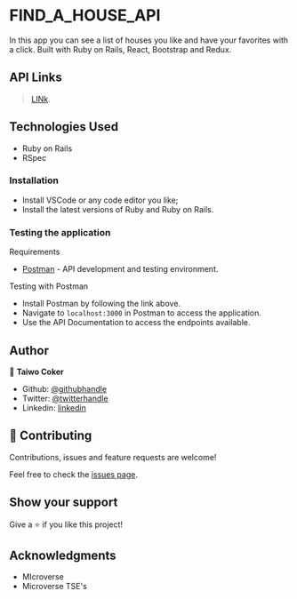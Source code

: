 # FIND_A_HOUSE_API
In this app you can see a list of houses you like and have your favorites with a click. Built with Ruby on Rails, React, Bootstrap and Redux.

## API Links

> [LINk]().

## Technologies Used
- Ruby on Rails
- RSpec

### Installation
- Install VSCode or any code editor you like;
- Install the latest versions of Ruby and Ruby on Rails.

### Testing the application

Requirements

- [Postman](https://www.getpostman.com/) - API development and testing environment.

Testing with Postman

- Install Postman by following the link above.
- Navigate to `localhost:3000` in Postman to access the application.
- Use the API Documentation to access the endpoints available.

## Author

👤 **Taiwo Coker**

- Github: [@githubhandle](https://github.com/taiwocoker)
- Twitter: [@twitterhandle](https://twitter.com/SelloCoker)
- Linkedin: [linkedin](https://linkedin.com/in/taiwo-coker)


## 🤝 Contributing

Contributions, issues and feature requests are welcome!

Feel free to check the [issues page](https://github.com/taiwocoker/Find-a-house-API/issues).

## Show your support

Give a ⭐️ if you like this project!

## Acknowledgments

- MIcroverse
- Microverse TSE's
